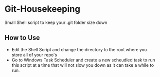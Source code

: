 # Git-Housekeeping
Small Shell script to keep your .git folder size down

## How to Use

- Edit the Shell Script and change the directory to the root where you store all of your repo's
- Go to Windows Task Scheduler and create a new scheudled task to run this script at a time that will not slow you down as it can take a while to run.
